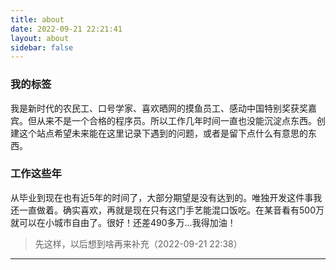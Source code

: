```yaml
---
title: about
date: 2022-09-21 22:21:41
layout: about
sidebar: false
---
```


### 我的标签
我是新时代的农民工、口号学家、喜欢晒网的摸鱼员工、感动中国特别奖获奖嘉宾。但从来不是一个合格的程序员。所以工作几年时间一直也没能沉淀点东西。创建这个站点希望未来能在这里记录下遇到的问题，或者是留下点什么有意思的东西。
### 工作这些年
从毕业到现在也有近5年的时间了，大部分期望是没有达到的。唯独开发这件事我还一直做着。确实喜欢，再就是现在只有这门手艺能混口饭吃。在某音看有500万就可以在小城市自由了。很好！还差490多万...我得加油！

<!-- 以前一直想着进个大厂。但从最近这段时间的经历来看，一是我的能力还差得远，二是大厂里也会有人渣并不一定总能如愿。但好在我现在有一份让自己满意的工作。那就也加油吧！ -->

>先这样，以后想到啥再来补充（2022-09-21 22:38）


*** 